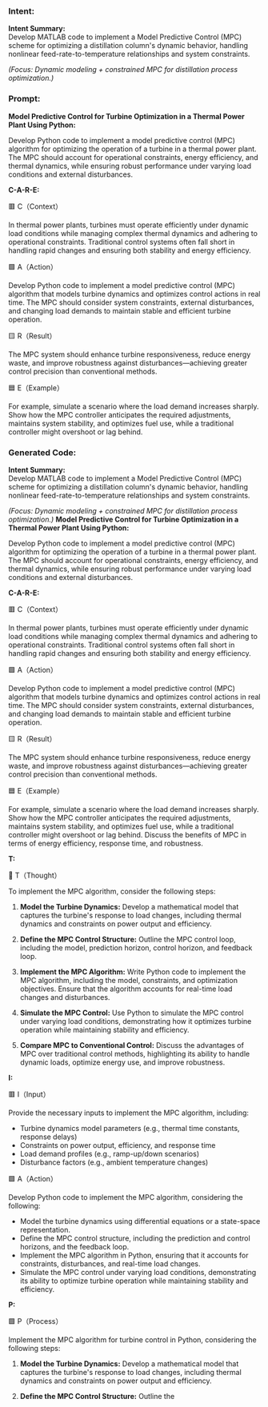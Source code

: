### Intent:
**Intent Summary:**  
Develop MATLAB code to implement a Model Predictive Control (MPC) scheme for optimizing a distillation column's dynamic behavior, handling nonlinear feed-rate-to-temperature relationships and system constraints.  

*(Focus: Dynamic modeling + constrained MPC for distillation process optimization.)*

### Prompt:
**Model Predictive Control for Turbine Optimization in a Thermal Power Plant Using Python:**

Develop Python code to implement a model predictive control (MPC) algorithm for optimizing the operation of a turbine in a thermal power plant. The MPC should account for operational constraints, energy efficiency, and thermal dynamics, while ensuring robust performance under varying load conditions and external disturbances.

**C-A-R-E:**

🟥 C（Context）

In thermal power plants, turbines must operate efficiently under dynamic load conditions while managing complex thermal dynamics and adhering to operational constraints. Traditional control systems often fall short in handling rapid changes and ensuring both stability and energy efficiency.

🟩 A（Action）

Develop Python code to implement a model predictive control (MPC) algorithm that models turbine dynamics and optimizes control actions in real time. The MPC should consider system constraints, external disturbances, and changing load demands to maintain stable and efficient turbine operation.

🟨 R（Result）

The MPC system should enhance turbine responsiveness, reduce energy waste, and improve robustness against disturbances—achieving greater control precision than conventional methods.

🟦 E（Example）

For example, simulate a scenario where the load demand increases sharply. Show how the MPC controller anticipates the required adjustments, maintains system stability, and optimizes fuel use, while a traditional controller might overshoot or lag behind.

### Generated Code:
**Intent Summary:**  
Develop MATLAB code to implement a Model Predictive Control (MPC) scheme for optimizing a distillation column's dynamic behavior, handling nonlinear feed-rate-to-temperature relationships and system constraints.  

*(Focus: Dynamic modeling + constrained MPC for distillation process optimization.)*
**Model Predictive Control for Turbine Optimization in a Thermal Power Plant Using Python:**

Develop Python code to implement a model predictive control (MPC) algorithm for optimizing the operation of a turbine in a thermal power plant. The MPC should account for operational constraints, energy efficiency, and thermal dynamics, while ensuring robust performance under varying load conditions and external disturbances.

**C-A-R-E:**

🟥 C（Context）

In thermal power plants, turbines must operate efficiently under dynamic load conditions while managing complex thermal dynamics and adhering to operational constraints. Traditional control systems often fall short in handling rapid changes and ensuring both stability and energy efficiency.

🟩 A（Action）

Develop Python code to implement a model predictive control (MPC) algorithm that models turbine dynamics and optimizes control actions in real time. The MPC should consider system constraints, external disturbances, and changing load demands to maintain stable and efficient turbine operation.

🟨 R（Result）

The MPC system should enhance turbine responsiveness, reduce energy waste, and improve robustness against disturbances—achieving greater control precision than conventional methods.

🟦 E（Example）

For example, simulate a scenario where the load demand increases sharply. Show how the MPC controller anticipates the required adjustments, maintains system stability, and optimizes fuel use, while a traditional controller might overshoot or lag behind. Discuss the benefits of MPC in terms of energy efficiency, response time, and robustness.

**T:**

🔴 T（Thought）

To implement the MPC algorithm, consider the following steps:

1. **Model the Turbine Dynamics:** Develop a mathematical model that captures the turbine's response to load changes, including thermal dynamics and constraints on power output and efficiency.

2. **Define the MPC Control Structure:** Outline the MPC control loop, including the model, prediction horizon, control horizon, and feedback loop.

3. **Implement the MPC Algorithm:** Write Python code to implement the MPC algorithm, including the model, constraints, and optimization objectives. Ensure that the algorithm accounts for real-time load changes and disturbances.

4. **Simulate the MPC Control:** Use Python to simulate the MPC control under varying load conditions, demonstrating how it optimizes turbine operation while maintaining stability and efficiency.

5. **Compare MPC to Conventional Control:** Discuss the advantages of MPC over traditional control methods, highlighting its ability to handle dynamic loads, optimize energy use, and improve robustness.

**I:**

🟥 I（Input）

Provide the necessary inputs to implement the MPC algorithm, including:

- Turbine dynamics model parameters (e.g., thermal time constants, response delays)
- Constraints on power output, efficiency, and response time
- Load demand profiles (e.g., ramp-up/down scenarios)
- Disturbance factors (e.g., ambient temperature changes)

🟩 A（Action）

Develop Python code to implement the MPC algorithm, considering the following:

- Model the turbine dynamics using differential equations or a state-space representation.
- Define the MPC control structure, including the prediction and control horizons, and the feedback loop.
- Implement the MPC algorithm in Python, ensuring that it accounts for constraints, disturbances, and real-time load changes.
- Simulate the MPC control under varying load conditions, demonstrating its ability to optimize turbine operation while maintaining stability and efficiency.

**P:**

🟩 P（Process）

Implement the MPC algorithm for turbine control in Python, considering the following steps:

1. **Model the Turbine Dynamics:** Develop a mathematical model that captures the turbine's response to load changes, including thermal dynamics and constraints on power output and efficiency.

2. **Define the MPC Control Structure:** Outline the
